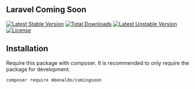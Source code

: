 ## Laravel Coming Soon
[![Latest Stable Version](https://poser.pugx.org/phpunit/phpunit/v)](//packagist.org/packages/phpunit/phpunit) 
[![Total Downloads](https://poser.pugx.org/phpunit/phpunit/downloads)](//packagist.org/packages/phpunit/phpunit) 
[![Latest Unstable Version](https://poser.pugx.org/phpunit/phpunit/v/unstable)](//packagist.org/packages/phpunit/phpunit) 
[![License](https://poser.pugx.org/phpunit/phpunit/license)](//packagist.org/packages/phpunit/phpunit)

## Installation

Require this package with composer. It is recommended to only require the package for development.

```shell
composer require mbonaldo/comingsoon
```
